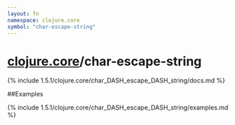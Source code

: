 ```yaml
---
layout: fn
namespace: clojure.core
symbol: "char-escape-string"
---
```


# [clojure.core](../)/char-escape-string

{% include 1.5.1/clojure.core/char_DASH_escape_DASH_string/docs.md %}

##Examples

{% include 1.5.1/clojure.core/char_DASH_escape_DASH_string/examples.md %}

